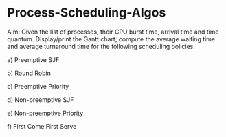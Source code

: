 # Process-Scheduling-Algos

Aim: Given the list of processes, their CPU burst time, arrival time and time quantum. Display/print the
Gantt chart; compute the average waiting time and average turnaround time for the following scheduling
policies.

a) Preemptive SJF

b) Round Robin

c) Preemptive Priority

d) Non-preemptive SJF

e) Non-preemptive Priority

f) First Come First Serve
